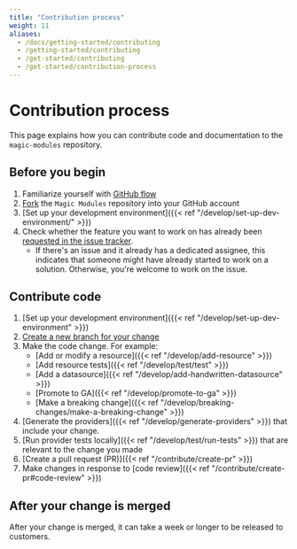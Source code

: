 ```yaml
---
title: "Contribution process"
weight: 11
aliases:
  - /docs/getting-started/contributing
  - /getting-started/contributing
  - /get-started/contributing
  - /get-started/contribution-process
---
```


# Contribution process

This page explains how you can contribute code and documentation to the	`magic-modules` repository.

## Before you begin

1. Familiarize yourself with [GitHub flow](https://docs.github.com/en/get-started/quickstart/github-flow)
1. [Fork](https://docs.github.com/en/get-started/quickstart/fork-a-repo) the `Magic Modules` repository into your GitHub account
1. [Set up your development environment]({{< ref "/develop/set-up-dev-environment/" >}})
1. Check whether the feature you want to work on has already been [requested in the issue tracker](https://github.com/hashicorp/terraform-provider-google/issues).
   - If there's an issue and it already has a dedicated assignee, this indicates that someone might have already started to work on a solution. Otherwise, you're welcome to work on the issue.

## Contribute code

1. [Set up your development environment]({{< ref "/develop/set-up-dev-environment" >}})
1. [Create a new branch for your change](https://docs.github.com/en/get-started/quickstart/github-flow#create-a-branch)
1. Make the code change. For example:
   + [Add or modify a resource]({{< ref "/develop/add-resource" >}})
   + [Add resource tests]({{< ref "/develop/test/test" >}})
   + [Add a datasource]({{< ref "/develop/add-handwritten-datasource" >}})
   + [Promote to GA]({{< ref "/develop/promote-to-ga" >}})
   + [Make a breaking change]({{< ref "/develop/breaking-changes/make-a-breaking-change" >}})
1. [Generate the providers]({{< ref "/develop/generate-providers" >}}) that include your change.
1. [Run provider tests locally]({{< ref "/develop/test/run-tests" >}}) that are relevant to the change you made
1. [Create a pull request (PR)]({{< ref "/contribute/create-pr" >}})
1. Make changes in response to [code review]({{< ref "/contribute/create-pr#code-review" >}})

## After your change is merged

After your change is merged, it can take a week or longer to be released to customers.
